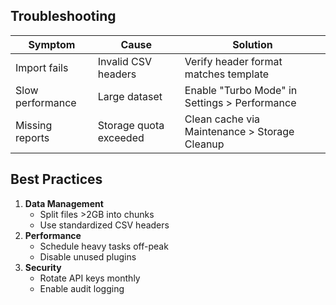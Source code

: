 
## Troubleshooting <a name="troubleshooting"></a>

| Symptom | Cause | Solution |
|---------|-------|----------|
| Import fails | Invalid CSV headers | Verify header format matches template |
| Slow performance | Large dataset | Enable "Turbo Mode" in Settings > Performance |
| Missing reports | Storage quota exceeded | Clean cache via Maintenance > Storage Cleanup |

## Best Practices <a name="best-practices"></a>
1. **Data Management**
   - Split files >2GB into chunks
   - Use standardized CSV headers
2. **Performance**
   - Schedule heavy tasks off-peak
   - Disable unused plugins
3. **Security**
   - Rotate API keys monthly
   - Enable audit logging